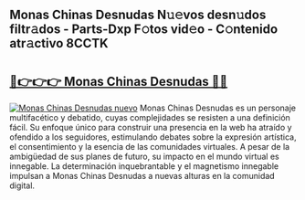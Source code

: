 ## Monas Chinas Desnudas N𝚞𝚎vos desn𝚞dos filtr𝚊dos - Parts-Dxp F𝚘tos vid𝚎o - C𝚘ntenido atr𝚊ctivo 8CCTK

# <h2><a href="http://mb2i6h.tromn.icu/?c=Monas+Chinas+Desnudas">🔗👉👉👉 Monas Chinas Desnudas 🔗🔗</a></h2>

[![Monas Chinas Desnudas nuevo](https://i.imgur.com/pEAQMta.gif)](http://mb2i6h.tromn.icu/?c=Monas+Chinas+Desnudas)
Monas Chinas Desnudas es un personaje multifacético y debatido, cuyas complejidades se resisten a una definición fácil.  Su enfoque único para construir una presencia en la web ha atraído y ofendido a los seguidores, estimulando debates sobre la expresión artística, el consentimiento y la esencia de las comunidades virtuales. A pesar de la ambigüedad de sus planes de futuro, su impacto en el mundo virtual es innegable. La determinación inquebrantable y el magnetismo innegable impulsan a Monas Chinas Desnudas a nuevas alturas en la comunidad digital.
